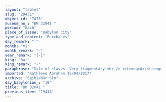 ```yaml
---
layout: "tablet"
slug: "29431"
object_id: "7473"
museum_no_: "BM 32041 "
period: "Each"
place_of_issue: "Babylon city"
type_and_content: "Purchases"
day_remark: "-"
month: "VI"
month_remark: "-"
year_remark: "[-]"
king: "Dar"
king_remark: "-"
paraphrase: "Sale of slaves. Very fragmentary.<br /> <strong>A</strong>, of his own free will, sells a female slave and her young son (the slaves&lsquo; names are lost). Rest broken off. Names of xxx witnesses and the scribe.<br /> &nbsp;<br /> <strong>A</strong> = Nab&ucirc;-bullissu/Nab&ucirc;-&scaron;umu-&hellip;//&hellip;"
imported: "Kathleen Abraham 15/04/2017"
archive: "Egibi/Nūr-Sîn"
day_babylonian_: "19"
title: "BM 32041 "
previous_item: "29434"
---
```


